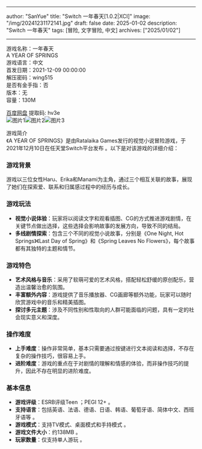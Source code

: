 
---
author: "SanYue"
title: "Switch 一年春天[1.0.2|XCI]"
image: "/img/20241231172141.jpg"
draft: false
date: 2025-01-02
description: "Switch 一年春天"
tags: [冒险, 文字冒险, 中文]
archives: ["2025/01/02"]

---

游戏名称：一年春天   
A YEAR OF SPRINGS    
游戏语言：中文  
首发日期：2021-12-09 00:00:00  
解压密码：wing515  
是否有金手指：否  
版本：无   
容量：130M

[百度网盘](https://pan.baidu.com/s/1XmuWLEbVuCH427el4Le8xg) 提取码: hv3e  
![图片1](/img/ae53a4.jpg)![图片2](/img/bba7ff.jpg)![图片3](/img/f977e8.jpg)  

游戏简介  
《A YEAR OF SPRINGS》是由Ratalaika Games发行的视觉小说冒险游戏，于2021年12月10日在任天堂Switch平台发布 。以下是对该游戏的详细介绍：

### 游戏背景
游戏以三位女性Haru、Erika和Manami为主角，通过三个相互关联的故事，展现了她们在探索爱、联系和归属感过程中的经历与成长。

### 游戏玩法
- **视觉小说体验**：玩家将以阅读文字和观看插图、CG的方式推进游戏剧情，在关键节点做出选择，这些选择会影响故事的发展方向，导致不同的结局。
- **多线剧情探索**：包含三个不同的视觉小说故事，分别是《One Night, Hot Springs》《Last Day of Spring》和《Spring Leaves No Flowers》，每个故事都有其独特的主题和情节。

### 游戏特色
- **艺术风格与音乐**：采用了软萌可爱的艺术风格，搭配轻松舒缓的原创配乐，营造出温馨治愈的氛围。
- **丰富额外内容**：游戏提供了音乐播放器、CG画廊等额外功能，玩家可以随时欣赏游戏中的音乐和精美插图。
- **探讨多元主题**：涉及不同性别和性取向的人群可能面临的问题，具有一定的社会现实意义和深度。

### 操作难度
- **上手难度**：操作非常简单，基本只需要通过按键进行文本阅读和选择，不存在复杂的操作技巧，很容易上手。
- **进阶难度**：游戏的重点在于对剧情的理解和情感的体验，而非操作技巧的提升，因此不存在明显的进阶难度。

### 基本信息
- **游戏评级**：ESRB评级Teen ；PEGI 12+ 。
- **支持语言**：包括英语、法语、德语、日语、韩语、葡萄牙语、简体中文、西班牙语等 。
- **游戏模式**：支持TV模式、桌面模式和手持模式 。
- **游戏文件大小**：约138MB 。
- **玩家数量**：仅支持单人游玩 。
